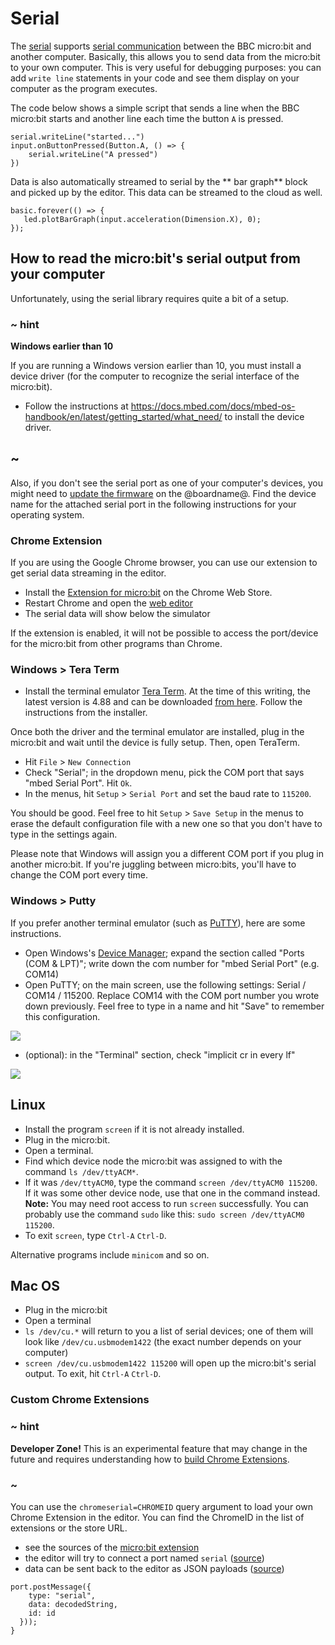 # Serial

The [serial](/reference/serial) supports [serial communication](https://en.wikipedia.org/wiki/Serial_port) between the BBC micro:bit and another computer. Basically, this allows you to send data from the micro:bit to your own computer. This is very useful for debugging purposes: you can add `write line` statements in your code and see them display on your computer as the program executes.

The code below shows a simple script that sends a line when the BBC micro:bit starts and another line each time the button ``A`` is pressed.

```blocks
serial.writeLine("started...")
input.onButtonPressed(Button.A, () => {
    serial.writeLine("A pressed")
})
```

Data is also automatically streamed to serial by the ** bar graph** block
and picked up by the editor. This data can be streamed to the cloud as well.

```blocks
basic.forever(() => {
   led.plotBarGraph(input.acceleration(Dimension.X), 0);
});
```

## How to read the micro:bit's serial output from your computer

Unfortunately, using the serial library requires quite a bit of a setup.

### ~ hint

**Windows earlier than 10**

If you are running a Windows version earlier than 10, you must install a device driver 
(for the computer to recognize the serial interface of the micro:bit).

* Follow the instructions at https://docs.mbed.com/docs/mbed-os-handbook/en/latest/getting_started/what_need/ to install the device driver.

## ~
Also, if you don't see the serial port as one of your computer's devices, you might need to [update the firmware](/device/firmware) on the @boardname@. Find the device name for the attached serial port in the following instructions for your operating system.

### Chrome Extension

If you are using the Google Chrome browser, you can use our extension to get serial data streaming in the editor.

* Install the [Extension for micro:bit](https://chrome.google.com/webstore/detail/extension-for-bbc-microbi/cihhkhnngbjlhahcfmhekmbnnjcjdbge?hl=en-US) on the Chrome Web Store.
* Restart Chrome and open the [web editor](@homeurl@)
* The serial data will show below the simulator

If the extension is enabled, it will not be possible to access the port/device for the micro:bit from other programs than Chrome.

### Windows > Tera Term

* Install the terminal emulator [Tera Term](https://ttssh2.osdn.jp/index.html.en). At the time of this writing, the latest version is 4.88 and can be downloaded [from here](http://en.osdn.jp/frs/redir.php?m=jaist&f=%2Fttssh2%2F63767%2Fteraterm-4.88.exe). Follow the instructions from the installer.

Once both the driver and the terminal emulator are installed, plug in the micro:bit and wait until the device is fully setup. Then, open TeraTerm.

* Hit `File` > `New Connection`
* Check "Serial"; in the dropdown menu, pick the COM port that says "mbed Serial Port". Hit `Ok`.
* In the menus, hit `Setup` > `Serial Port` and set the baud rate to `115200`.

You should be good. Feel free to hit `Setup` > `Save Setup` in the menus to erase the default configuration file with a new one so that you don't have to type in the settings again.

Please note that Windows will assign you a different COM port if you plug in another micro:bit. If you're juggling between micro:bits, you'll have to change the COM port every time.

### Windows > Putty

If you prefer another terminal emulator (such as [PuTTY](http://www.putty.org/)), here are some instructions.

* Open Windows's [Device Manager](https://windows.microsoft.com/en-us/windows/open-device-manager); expand the section called "Ports (COM & LPT)"; write down the com number for "mbed Serial Port" (e.g. COM14)
* Open PuTTY; on the main screen, use the following settings: Serial / COM14 / 115200. Replace COM14 with the COM port number you wrote down previously. Feel free to type in a name and hit "Save" to remember this configuration.

![](/static/mb/serial-library-0.png)

* (optional): in the "Terminal" section, check "implicit cr in every lf"

![](/static/mb/serial-library-1.png)

## Linux

* Install the program `screen` if it is not already installed.
* Plug in the micro:bit.
* Open a terminal.
* Find which device node the micro:bit was assigned to with the command `ls /dev/ttyACM*`.
* If it was `/dev/ttyACM0`, type the command `screen /dev/ttyACM0 115200`. If it was some other device node,
  use that one in the command instead. **Note:** You may need root access to run `screen`
  successfully. You can probably use the command `sudo` like this: `sudo screen /dev/ttyACM0 115200`.
* To exit `screen`, type `Ctrl-A` `Ctrl-D`.

Alternative programs include `minicom` and so on.

## Mac OS

* Plug in the micro:bit
* Open a terminal
* `ls /dev/cu.*` will return to you a list of serial devices; one of them will look like `/dev/cu.usbmodem1422` (the exact number depends on your computer)
* `screen /dev/cu.usbmodem1422 115200` will open up the micro:bit's serial output. To exit, hit `Ctrl-A` `Ctrl-D`.


### Custom Chrome Extensions

### ~ hint

**Developer Zone!** This is an experimental feature that may change in the future and requires understanding how to [build Chrome Extensions](https://developer.chrome.com/extensions/getstarted).

### ~

You can use the ``chromeserial=CHROMEID`` query argument to load your own Chrome Extension in the editor. You can find the ChromeID in the list of extensions or the store URL.

* see the sources of the [micro:bit extension](https://github.com/Microsoft/pxt-microbit/blob/master/clients/chrome/background.ts)
* the editor will try to connect a port named ``serial`` ([source](https://github.com/Microsoft/pxt-microbit/blob/master/clients/chrome/background.ts#L73))
* data can be sent back to the editor as JSON payloads ([source](https://github.com/Microsoft/pxt-microbit/blob/master/clients/chrome/background.ts#L42))

```typescript-ignore
port.postMessage({
    type: "serial",
    data: decodedString,
    id: id
  }));
}
```